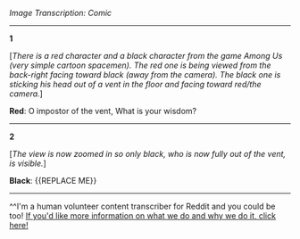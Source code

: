 *Image Transcription: Comic*

---

**1**

[*There is a red character and a black character from the game Among Us (very simple cartoon spacemen). The red one is being viewed from the back-right facing toward black (away from the camera). The black one is sticking his head out of a vent in the floor and facing toward red/the camera.*]

**Red**: O impostor of the vent, What is your wisdom?

---

**2**

[*The view is now zoomed in so only black, who is now fully out of the vent, is visible.*]

**Black**: {{REPLACE ME}}

---

^^I'm&#32;a&#32;human&#32;volunteer&#32;content&#32;transcriber&#32;for&#32;Reddit&#32;and&#32;you&#32;could&#32;be&#32;too!&#32;[If&#32;you'd&#32;like&#32;more&#32;information&#32;on&#32;what&#32;we&#32;do&#32;and&#32;why&#32;we&#32;do&#32;it,&#32;click&#32;here!](https://www.reddit.com/r/TranscribersOfReddit/wiki/index)
